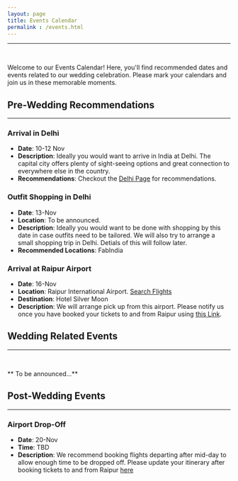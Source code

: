 ```yaml
---
layout: page
title: Events Calendar
permalink : /events.html
---
```

-----------
&nbsp;

Welcome to our Events Calendar! Here, you'll find recommended dates and events related to our wedding celebration. Please mark your calendars and join us in these memorable moments.

## Pre-Wedding Recommendations
***
### Arrival in Delhi
- **Date**: 10-12 Nov
- **Description**: Ideally you would want to arrive in India at Delhi. The capital city offers plenty of sight-seeing options and great connection to everywhere else in the country.
- **Recommendations**: Checkout the [Delhi Page](https://mazpar.github.io/goingtoIndia/delhi.html) for recommendations.

### Outfit Shopping in Delhi
- **Date**: 13-Nov
- **Location**: To be announced.
- **Description**: Ideally you would want to be done with shopping by this date in case outfits need to be tailored. We will also try to arrange a small shopping trip in Delhi. Detials of this will follow later.
- **Recommended Locations**: FabIndia

### Arrival at Raipur Airport
- **Date**: 16-Nov
- **Location**: Raipur International Airport. [Search Flights](https://www.makemytrip.com/flight/search?tripType=O&itinerary=DEL-RPR-16/11/2024&paxType=A-1_C-0_I-0&cabinClass=E&sTime=1709038112620&forwardFlowRequired=true&mpo=&semType=&intl=false)
- **Destination**: Hotel Silver Moon
- **Description**: We will arrange pick up from this airport. Please notify us once you have booked your tickets to and from Raipur using [this Link](https://docs.google.com/spreadsheets/d/1h9mWyQekZXURMZcXfFyGt-4aI2gpKfjHPcxJUZ4CoBY/edit?usp=sharing).
  

## Wedding Related Events
***
&nbsp;
&nbsp;

** To be announced...**
&nbsp;
&nbsp;

## Post-Wedding Events
***
### Airport Drop-Off
- **Date**: 20-Nov
- **Time**: TBD
- **Description**: We recommend booking flights departing after mid-day to allow enough time to be dropped off. Please update your itinerary after booking tickets to and from Raipur [here](https://docs.google.com/spreadsheets/d/1h9mWyQekZXURMZcXfFyGt-4aI2gpKfjHPcxJUZ4CoBY/edit?usp=sharing)

